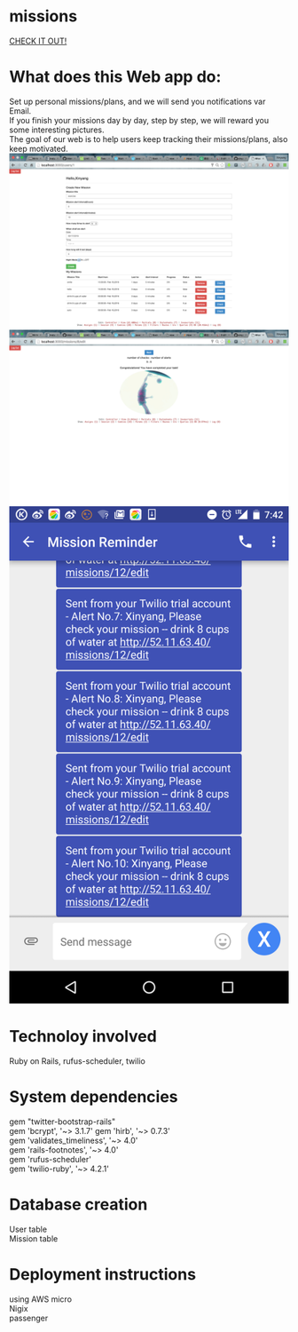 # missions  
[CHECK IT OUT!](http://52.39.12.139/)
# What does this Web app do:  
Set up personal missions/plans, and we will send you notifications var Email.  
If you finish your missions day by day, step by step, we will reward you some interesting pictures.  
The goal of our web is to help users keep tracking their missions/plans, also keep motivated.  
![alt tag](https://raw.githubusercontent.com/xinyzhang9/missions/master/img1.png)  
![alt tag](https://raw.githubusercontent.com/xinyzhang9/missions/master/img2.png)  
![alt tag](https://raw.githubusercontent.com/xinyzhang9/missions/master/img3.png)  

# Technoloy involved  
Ruby on Rails, rufus-scheduler, twilio  
# System dependencies  
  gem "twitter-bootstrap-rails"  
  gem 'bcrypt', '~> 3.1.7' 
  gem 'hirb', '~> 0.7.3'  
  gem 'validates_timeliness', '~> 4.0'  
  gem 'rails-footnotes', '~> 4.0'  
  gem 'rufus-scheduler'  
  gem 'twilio-ruby', '~> 4.2.1'  
  
# Database creation  
  User table  
  Mission table  

# Deployment instructions  
  using AWS micro  
  Nigix  
  passenger  

